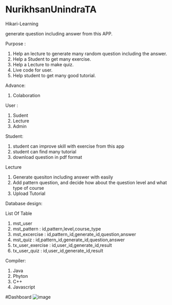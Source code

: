 # NurikhsanUnindraTA


Hikari-Learning

generate question including answer from this APP.

Purpose :
1. Help an lecture to generate many random question including the answer.
2. Help a Student to get many exercise.
3. Help a Lecture to make quiz.
4. Live code for user.
5. Help student to get many good tutorial.

Advance:
1. Colaboration


User : 
1. Sudent
2. Lecture
3. Admin

Student:
1. student can improve skill with exercise from this app
2. student can find many tutorial
3. download question in pdf format

Lecture
1. Generate quesiton including answer with easily
2. Add pattern question, and decide how about the question level and what type of course
3. Upload Tutorial


Database design:

List Of Table
1. mst_user
2. mst_pattern       : id,pattern,level,course_type
3. mst_excercise     : id,pattern_id,generate_id,question,answer
4. mst_quiz          : id,pattern_id,generate_id,question,answer
5. tx_user_exercise  : id,user_id,generate_id,result
6. tx_user_quiz      : id,user_id,generate_id,result

Compiler:
1. Java
2. Phyton
3. C++
4. Javascript




#Dashboard
![image](https://user-images.githubusercontent.com/28156593/137879993-31a5cd16-ea58-449d-b7cc-5789e7ba16f1.png)
